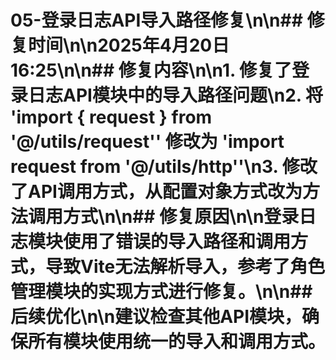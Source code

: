 # 05-登录日志API导入路径修复\n\n## 修复时间\n\n2025年4月20日 16:25\n\n## 修复内容\n\n1. 修复了登录日志API模块中的导入路径问题\n2. 将 'import { request } from '@/utils/request'' 修改为 'import request from '@/utils/http''\n3. 修改了API调用方式，从配置对象方式改为方法调用方式\n\n## 修复原因\n\n登录日志模块使用了错误的导入路径和调用方式，导致Vite无法解析导入，参考了角色管理模块的实现方式进行修复。\n\n## 后续优化\n\n建议检查其他API模块，确保所有模块使用统一的导入和调用方式。

